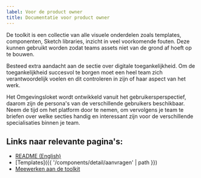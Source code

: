 ```yaml
---
label: Voor de product owner
title: Documentatie voor product owner
---
```

De toolkit is een collectie van alle visuele onderdelen zoals templates, componenten, Sketch libraries, inzicht in veel voorkomende fouten. Deze kunnen gebruikt worden zodat teams assets niet van de grond af hoeft op te bouwen.

Besteed extra aandacht aan de sectie over digitale toegankelijkheid. Om de toegankelijkheid succesvol te borgen moet een heel team zich verantwoordelijk voelen en dit controleren in zijn of haar aspect van het werk.

Het Omgevingsloket wordt ontwikkeld vanuit het gebruikersperspectief, daarom zijn de persona's van de verschillende gebruikers beschikbaar. Neem de tijd om het platform door te nemen, om vervolgens je team te briefen over welke secties handig en interessant zijn voor de verschillende specialisaties binnen je team.

## Links naar relevante pagina's:
- [README (English)](https://github.com/dso-toolkit/dso-toolkit/blob/master/README.md)
- [Templates]({{ '/components/detail/aanvragen' | path }})
- [Meewerken aan de toolkit](https://github.com/dso-toolkit/dso-toolkit/blob/master/CONTRIBUTING.md)
